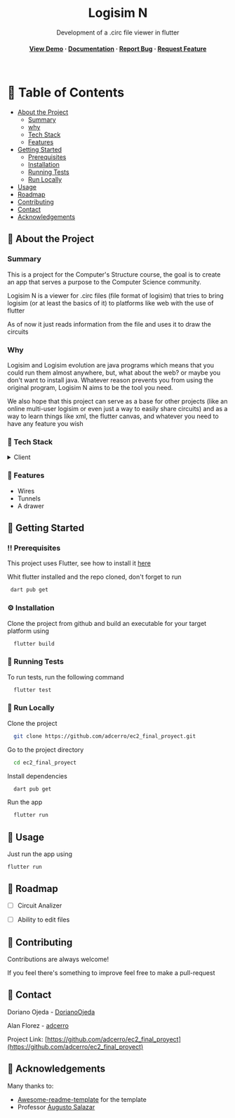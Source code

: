 <div align="center">

  <h1>Logisim N</h1>
  
  <p>
    Development of a .circ file viewer in flutter
  </p>
   
<h4>
    <a href="https://github.com/adcerro/ec2_final_proyect">View Demo</a>
  <span> · </span>
    <a href="https://github.com/adcerro/ec2_final_proyect">Documentation</a>
  <span> · </span>
    <a href="https://github.com/adcerro/ec2_final_proyect/issues/">Report Bug</a>
  <span> · </span>
    <a href="https://github.com/adcerro/ec2_final_proyect/issues/">Request Feature</a>
  </h4>
</div>

<br />

<!-- Table of Contents -->
# :notebook_with_decorative_cover: Table of Contents

- [About the Project](#star2-about-the-project)
  * [Summary](#summary)
  * [why](#why)
  * [Tech Stack](#space_invader-tech-stack)
  * [Features](#dart-features)
- [Getting Started](#toolbox-getting-started)
  * [Prerequisites](#bangbang-prerequisites)
  * [Installation](#gear-installation)
  * [Running Tests](#test_tube-running-tests)
  * [Run Locally](#running-run-locally)
- [Usage](#eyes-usage)
- [Roadmap](#compass-roadmap)
- [Contributing](#wave-contributing)
- [Contact](#handshake-contact)
- [Acknowledgements](#gem-acknowledgements)

  

<!-- About the Project -->
## :star2: About the Project
### Summary
This is a project for the Computer's Structure course, the goal is to create an app that serves a purpose to the Computer Science community.

Logisim N is a viewer for .circ files (file format of logisim) that tries to bring logisim (or at least the basics of it) to platforms like web with the use of flutter

As of now it just reads information from the file and uses it to draw the circuits

### Why
Logisim and Logisim evolution are java programs which means that you could run them almost anywhere, but, what about the web? or maybe you don't want to install java. Whatever reason prevents you from using the original program, Logisim N aims to be the tool you need.

We also hope that this project can serve as a base for other projects (like an online multi-user logisim or even just a way to easily share circuits) and as a way to learn things like xml, the flutter canvas, and whatever you need to have any feature you wish

<!-- TechStack -->
### :space_invader: Tech Stack

<details>
  <summary>Client</summary>
  <ul>
    <li><a href="https://flutter.dev/">Flutter</a></li>
    <li><a href="https://dart.dev/">Dart</a></li>
  </ul>
</details>

<!-- Features -->
### :dart: Features

- Wires
- Tunnels
- A drawer

<!-- Getting Started -->
## 	:toolbox: Getting Started

<!-- Prerequisites -->
### :bangbang: Prerequisites

This project uses Flutter, see how to install it [here](https://docs.flutter.dev/get-started/install)

Whit flutter installed and the repo cloned, don't forget to run 

```bash
 dart pub get
```

<!-- Installation -->
### :gear: Installation

Clone the project from github and build an executable for your target platform using

```bash
  flutter build
```
   
<!-- Running Tests -->
### :test_tube: Running Tests

To run tests, run the following command

```bash
  flutter test
```

<!-- Run Locally -->
### :running: Run Locally

Clone the project

```bash
  git clone https://github.com/adcerro/ec2_final_proyect.git
```

Go to the project directory

```bash
  cd ec2_final_proyect
```

Install dependencies

```bash
  dart pub get
```

Run the app

```bash
  flutter run
```


<!-- Usage -->
## :eyes: Usage

Just run the app using 

```shell
flutter run
```

<!-- Roadmap -->
## :compass: Roadmap

* [ ] Circuit Analizer
* [ ] Ability to edit files


<!-- Contributing -->
## :wave: Contributing

Contributions are always welcome!

If you feel there's something to improve feel free to make a pull-request

<!-- Contact -->
## :handshake: Contact

Doriano Ojeda - [DorianoOjeda](https://github.com/DorianoOjeda)

Alan Florez - [adcerro](https://github.com/adcerro)

Project Link: [https://github.com/adcerro/ec2_final_proyect](https://github.com/adcerro/ec2_final_proyect)


<!-- Acknowledgments -->
## :gem: Acknowledgements

Many thanks to:

 - [Awesome-readme-template](https://github.com/Louis3797/awesome-readme-template) for the template
 - Professor [Augusto Salazar](https://github.com/augustosalazar/)



